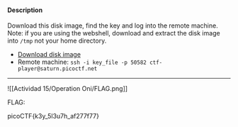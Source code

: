 
#### Description

Download this disk image, find the key and log into the remote machine. Note: if you are using the webshell, download and extract the disk image into `/tmp` not your home directory.

- [Download disk image](https://artifacts.picoctf.net/c/71/disk.img.gz)
- Remote machine: `ssh -i key_file -p 50582 ctf-player@saturn.picoctf.net`
---------------

![[Actividad 15/Operation Oni/FLAG.png]]

FLAG:

picoCTF{k3y_5l3u7h_af277f77}